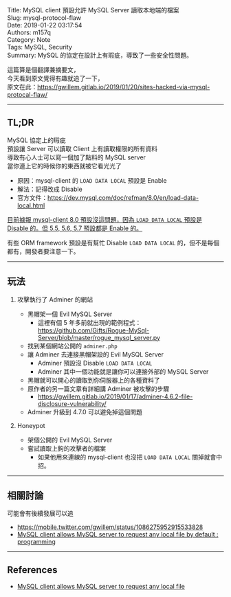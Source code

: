 Title: MySQL client 預設允許 MySQL Server 讀取本地端的檔案  
Slug: mysql-protocol-flaw  
Date: 2019-01-22 03:17:54  
Authors: m157q  
Category: Note  
Tags: MySQL, Security  
Summary: MySQL 的協定在設計上有瑕疵，導致了一些安全性問題。  
  
  
這篇算是個翻譯兼摘要文，  
今天看到原文覺得有趣就追了一下，  
原文在此：<https://gwillem.gitlab.io/2019/01/20/sites-hacked-via-mysql-protocal-flaw/>  
  
---  
  
## TL;DR  
  
MySQL 協定上的瑕疵  
預設讓 Server 可以讀取 Client 上有讀取權限的所有資料  
導致有心人士可以寫一個加了點料的 MySQL server  
當你連上它的時候你的東西就被它看光光了  
  
- 原因：mysql-client 的 `LOAD DATA LOCAL` 預設是 Enable  
- 解法：記得改成 Disable  
- 官方文件：<https://dev.mysql.com/doc/refman/8.0/en/load-data-local.html>  
  
[目前據報 mysql-client 8.0 預設沒這問題，因為 `LOAD DATA LOCAL` 預設是 Disable 的。但 5.5, 5.6, 5.7 預設都是 Enable 的。](https://twitter.com/ColeWippern/status/1086974610246193152)  
  
有些 ORM framework 預設是有幫忙 Disable `LOAD DATA LOCAL` 的，但不是每個都有，開發者要注意一下。  
  
---  
  
## 玩法  
  
1.  攻擊執行了 Adminer 的網站  
	- 黑帽架一個 Evil MySQL Server  
		- 這裡有個 5 年多前就出現的範例程式：<https://github.com/Gifts/Rogue-MySql-Server/blob/master/rogue_mysql_server.py>  
	- 找到某個網站公開的 `adminer.php`  
	- 讓 Adminer 去連接黑帽架設的 Evil MySQL Server  
		- Adminer 預設沒 Disable `LOAD DATA LOCAL`  
		- Adminer 其中一個功能就是讓你可以連接外部的 MySQL Server  
	- 黑帽就可以開心的讀取到你伺服器上的各種資料了  
	- 原作者的另一篇文章有詳細講 Adminer 被攻擊的步驟  
		- <https://gwillem.gitlab.io/2019/01/17/adminer-4.6.2-file-disclosure-vulnerability/>  
	- Adminer 升級到 4.7.0 可以避免掉這個問題  
  
2. Honeypot  
	- 架個公開的 Evil MySQL Server  
	- 嘗試讀取上鉤的攻擊者的檔案  
		- 如果他用來連線的 mysql-client 也沒把 `LOAD DATA LOCAL` 關掉就會中招。  
  
---  
  
## 相關討論  
  
可能會有後續發展可以追  
  
- <https://mobile.twitter.com/gwillem/status/1086275952915533828>  
- [MySQL client allows MySQL server to request any local file by default : programming](https://www.reddit.com/r/programming/comments/ahspfv/mysql_client_allows_mysql_server_to_request_any/)  
  
---  
  
## References  
  
- [MySQL client allows MySQL server to request any local file](https://gwillem.gitlab.io/2019/01/20/sites-hacked-via-mysql-protocal-flaw/)  
